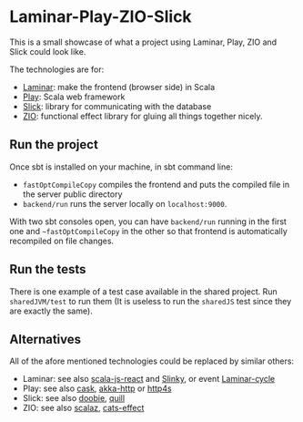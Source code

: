 # Laminar-Play-ZIO-Slick

This is a small showcase of what a project using Laminar, Play, ZIO and Slick could look like.

The technologies are for:

- [Laminar](https://github.com/raquo/Laminar): make the frontend (browser side) in Scala
- [Play](https://www.playframework.com/): Scala web framework
- [Slick](https://scala-slick.org/): library for communicating with the database
- [ZIO](https://zio.dev/): functional effect library for gluing all things together nicely.

## Run the project

Once sbt is installed on your machine, in sbt command line:

- `fastOptCompileCopy` compiles the frontend and puts the compiled file in the server public directory
- `backend/run` runs the server locally on `localhost:9000`.

With two sbt consoles open, you can have `backend/run` running in the first one and `~fastOptCompileCopy` in the other so that frontend is automatically recompiled on file changes.

## Run the tests

There is one example of a test case available in the shared project. Run `sharedJVM/test` to run them (It is useless to run the `sharedJS` test since they are exactly the same).

## Alternatives

All of the afore mentioned technologies could be replaced by similar others:

- Laminar: see also [scala-js-react](https://github.com/japgolly/scalajs-react) and [Slinky](https://slinky.dev/), or event [Laminar-cycle](https://github.com/vic/laminar_cycle)
- Play: see also [cask](http://www.lihaoyi.com/cask/), [akka-http](https://doc.akka.io/docs/akka-http/current/introduction.html) or [http4s](https://http4s.org/)
- Slick: see also [doobie](https://tpolecat.github.io/doobie/), [quill](https://getquill.io/)
- ZIO: see also [scalaz](https://scalaz.github.io/7/), [cats-effect](https://typelevel.org/cats-effect/)
